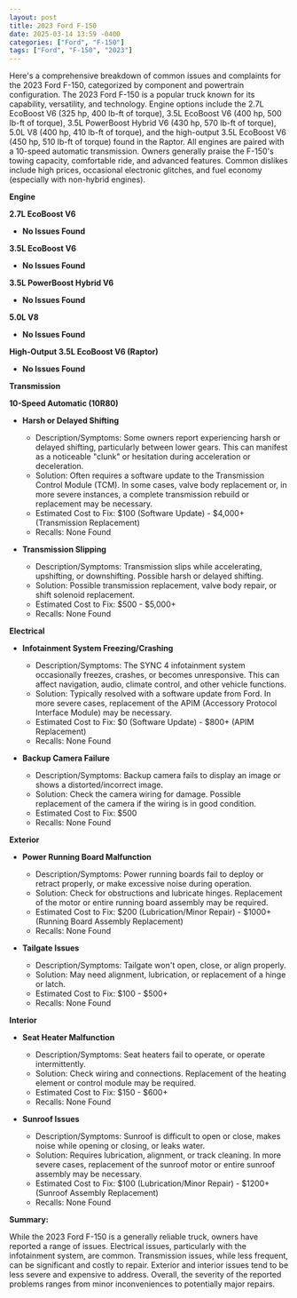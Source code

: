```yaml
---
layout: post
title: 2023 Ford F-150
date: 2025-03-14 13:59 -0400
categories: ["Ford", "F-150"]
tags: ["Ford", "F-150", "2023"]
---
```

Here's a comprehensive breakdown of common issues and complaints for the 2023 Ford F-150, categorized by component and powertrain configuration. The 2023 Ford F-150 is a popular truck known for its capability, versatility, and technology. Engine options include the 2.7L EcoBoost V6 (325 hp, 400 lb-ft of torque), 3.5L EcoBoost V6 (400 hp, 500 lb-ft of torque), 3.5L PowerBoost Hybrid V6 (430 hp, 570 lb-ft of torque), 5.0L V8 (400 hp, 410 lb-ft of torque), and the high-output 3.5L EcoBoost V6 (450 hp, 510 lb-ft of torque) found in the Raptor. All engines are paired with a 10-speed automatic transmission. Owners generally praise the F-150's towing capacity, comfortable ride, and advanced features. Common dislikes include high prices, occasional electronic glitches, and fuel economy (especially with non-hybrid engines).

**Engine**

**2.7L EcoBoost V6**

*   **No Issues Found**

**3.5L EcoBoost V6**

*   **No Issues Found**

**3.5L PowerBoost Hybrid V6**

*   **No Issues Found**

**5.0L V8**

*   **No Issues Found**

**High-Output 3.5L EcoBoost V6 (Raptor)**

*   **No Issues Found**

**Transmission**

**10-Speed Automatic (10R80)**

*   **Harsh or Delayed Shifting**
    *   Description/Symptoms: Some owners report experiencing harsh or delayed shifting, particularly between lower gears. This can manifest as a noticeable "clunk" or hesitation during acceleration or deceleration.
    *   Solution: Often requires a software update to the Transmission Control Module (TCM). In some cases, valve body replacement or, in more severe instances, a complete transmission rebuild or replacement may be necessary.
    *   Estimated Cost to Fix: $100 (Software Update) - $4,000+ (Transmission Replacement)
    *   Recalls: None Found

*   **Transmission Slipping**
    *   Description/Symptoms: Transmission slips while accelerating, upshifting, or downshifting. Possible harsh or delayed shifting.
    *   Solution: Possible transmission replacement, valve body repair, or shift solenoid replacement.
    *   Estimated Cost to Fix: $500 - $5,000+
    *   Recalls: None Found

**Electrical**

*   **Infotainment System Freezing/Crashing**
    *   Description/Symptoms: The SYNC 4 infotainment system occasionally freezes, crashes, or becomes unresponsive. This can affect navigation, audio, climate control, and other vehicle functions.
    *   Solution: Typically resolved with a software update from Ford.  In more severe cases, replacement of the APIM (Accessory Protocol Interface Module) may be necessary.
    *   Estimated Cost to Fix: $0 (Software Update) - $800+ (APIM Replacement)
    *   Recalls: None Found

*   **Backup Camera Failure**
    *   Description/Symptoms: Backup camera fails to display an image or shows a distorted/incorrect image.
    *   Solution: Check the camera wiring for damage. Possible replacement of the camera if the wiring is in good condition.
    *   Estimated Cost to Fix: $500
    *   Recalls: None Found

**Exterior**

*   **Power Running Board Malfunction**
    *   Description/Symptoms: Power running boards fail to deploy or retract properly, or make excessive noise during operation.
    *   Solution: Check for obstructions and lubricate hinges. Replacement of the motor or entire running board assembly may be required.
    *   Estimated Cost to Fix: $200 (Lubrication/Minor Repair) - $1000+ (Running Board Assembly Replacement)
    *   Recalls: None Found

*   **Tailgate Issues**
    *   Description/Symptoms: Tailgate won't open, close, or align properly.
    *   Solution: May need alignment, lubrication, or replacement of a hinge or latch.
    *   Estimated Cost to Fix: $100 - $500+
    *   Recalls: None Found

**Interior**

*   **Seat Heater Malfunction**
    *   Description/Symptoms: Seat heaters fail to operate, or operate intermittently.
    *   Solution: Check wiring and connections. Replacement of the heating element or control module may be required.
    *   Estimated Cost to Fix: $150 - $600+
    *   Recalls: None Found

*   **Sunroof Issues**
    *   Description/Symptoms: Sunroof is difficult to open or close, makes noise while opening or closing, or leaks water.
    *   Solution: Requires lubrication, alignment, or track cleaning. In more severe cases, replacement of the sunroof motor or entire sunroof assembly may be necessary.
    *   Estimated Cost to Fix: $100 (Lubrication/Minor Repair) - $1200+ (Sunroof Assembly Replacement)
    *   Recalls: None Found

**Summary:**

While the 2023 Ford F-150 is a generally reliable truck, owners have reported a range of issues. Electrical issues, particularly with the infotainment system, are common. Transmission issues, while less frequent, can be significant and costly to repair. Exterior and interior issues tend to be less severe and expensive to address. Overall, the severity of the reported problems ranges from minor inconveniences to potentially major repairs.

